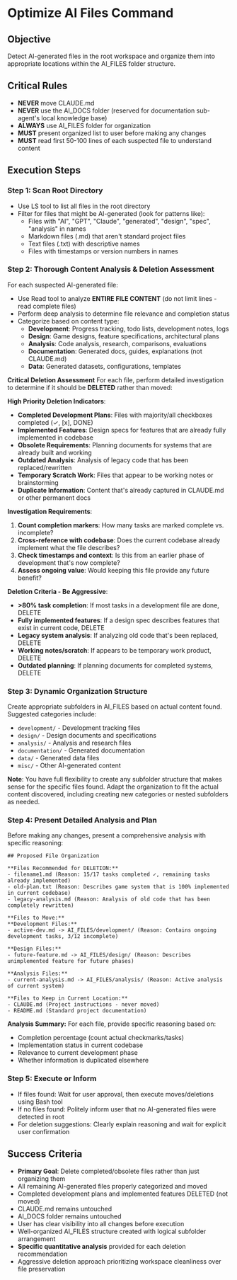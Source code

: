 # Optimize AI Files Command

## Objective
Detect AI-generated files in the root workspace and organize them into appropriate locations within the AI_FILES folder structure.

## Critical Rules
- **NEVER** move CLAUDE.md
- **NEVER** use the AI_DOCS folder (reserved for documentation sub-agent's local knowledge base)
- **ALWAYS** use AI_FILES folder for organization
- **MUST** present organized list to user before making any changes
- **MUST** read first 50-100 lines of each suspected file to understand content

## Execution Steps

### Step 1: Scan Root Directory
- Use LS tool to list all files in the root directory
- Filter for files that might be AI-generated (look for patterns like):
  - Files with "AI", "GPT", "Claude", "generated", "design", "spec", "analysis" in names
  - Markdown files (.md) that aren't standard project files
  - Text files (.txt) with descriptive names
  - Files with timestamps or version numbers in names

### Step 2: Thorough Content Analysis & Deletion Assessment
For each suspected AI-generated file:
- Use Read tool to analyze **ENTIRE FILE CONTENT** (do not limit lines - read complete files)
- Perform deep analysis to determine file relevance and completion status
- Categorize based on content type:
  - **Development**: Progress tracking, todo lists, development notes, logs
  - **Design**: Game designs, feature specifications, architectural plans
  - **Analysis**: Code analysis, research, comparisons, evaluations
  - **Documentation**: Generated docs, guides, explanations (not CLAUDE.md)
  - **Data**: Generated datasets, configurations, templates

**Critical Deletion Assessment**
For each file, perform detailed investigation to determine if it should be **DELETED** rather than moved:

**High Priority Deletion Indicators**:
- **Completed Development Plans**: Files with majority/all checkboxes completed (✓, [x], DONE)
- **Implemented Features**: Design specs for features that are already fully implemented in codebase
- **Obsolete Requirements**: Planning documents for systems that are already built and working
- **Outdated Analysis**: Analysis of legacy code that has been replaced/rewritten
- **Temporary Scratch Work**: Files that appear to be working notes or brainstorming
- **Duplicate Information**: Content that's already captured in CLAUDE.md or other permanent docs

**Investigation Requirements**:
1. **Count completion markers**: How many tasks are marked complete vs. incomplete?
2. **Cross-reference with codebase**: Does the current codebase already implement what the file describes?
3. **Check timestamps and context**: Is this from an earlier phase of development that's now complete?
4. **Assess ongoing value**: Would keeping this file provide any future benefit?

**Deletion Criteria - Be Aggressive**:
- **>80% task completion**: If most tasks in a development file are done, DELETE
- **Fully implemented features**: If a design spec describes features that exist in current code, DELETE  
- **Legacy system analysis**: If analyzing old code that's been replaced, DELETE
- **Working notes/scratch**: If appears to be temporary work product, DELETE
- **Outdated planning**: If planning documents for completed systems, DELETE

### Step 3: Dynamic Organization Structure
Create appropriate subfolders in AI_FILES based on actual content found. Suggested categories include:
- `development/` - Development tracking files
- `design/` - Design documents and specifications  
- `analysis/` - Analysis and research files
- `documentation/` - Generated documentation
- `data/` - Generated data files
- `misc/` - Other AI-generated content

**Note**: You have full flexibility to create any subfolder structure that makes sense for the specific files found. Adapt the organization to fit the actual content discovered, including creating new categories or nested subfolders as needed.

### Step 4: Present Detailed Analysis and Plan
Before making any changes, present a comprehensive analysis with specific reasoning:
```
## Proposed File Organization

**Files Recommended for DELETION:**
- filename1.md (Reason: 15/17 tasks completed ✓, remaining tasks already implemented)
- old-plan.txt (Reason: Describes game system that is 100% implemented in current codebase)
- legacy-analysis.md (Reason: Analysis of old code that has been completely rewritten)

**Files to Move:**
**Development Files:**
- active-dev.md -> AI_FILES/development/ (Reason: Contains ongoing development tasks, 3/12 incomplete)

**Design Files:**
- future-feature.md -> AI_FILES/design/ (Reason: Describes unimplemented feature for future phases)

**Analysis Files:**
- current-analysis.md -> AI_FILES/analysis/ (Reason: Active analysis of current system)

**Files to Keep in Current Location:**
- CLAUDE.md (Project instructions - never moved)
- README.md (Standard project documentation)
```

**Analysis Summary:**
For each file, provide specific reasoning based on:
- Completion percentage (count actual checkmarks/tasks)
- Implementation status in current codebase
- Relevance to current development phase
- Whether information is duplicated elsewhere

### Step 5: Execute or Inform
- If files found: Wait for user approval, then execute moves/deletions using Bash tool
- If no files found: Politely inform user that no AI-generated files were detected in root
- For deletion suggestions: Clearly explain reasoning and wait for explicit user confirmation

## Success Criteria
- **Primary Goal**: Delete completed/obsolete files rather than just organizing them
- All remaining AI-generated files properly categorized and moved
- Completed development plans and implemented features DELETED (not moved)
- CLAUDE.md remains untouched
- AI_DOCS folder remains untouched
- User has clear visibility into all changes before execution
- Well-organized AI_FILES structure created with logical subfolder arrangement
- **Specific quantitative analysis** provided for each deletion recommendation
- Aggressive deletion approach prioritizing workspace cleanliness over file preservation